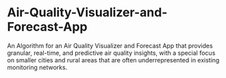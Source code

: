 # Air-Quality-Visualizer-and-Forecast-App
An Algorithm for an Air Quality Visualizer and Forecast App that provides granular, real-time, and predictive air quality insights, with a special focus on smaller cities and rural areas that are often underrepresented in existing monitoring networks.
